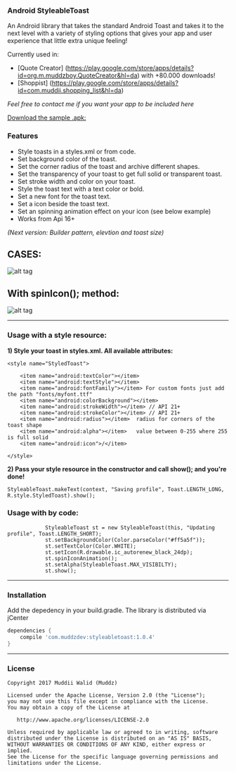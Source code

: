 ### Android StyleableToast

An Android library that takes the standard Android Toast and takes it to the next level with a variety of styling options that gives your app and user experience that little extra unique feeling!


Currently used in:
- [Quote Creator] (https://play.google.com/store/apps/details?id=org.m.muddzboy.QuoteCreator&hl=da) with +80.000 downloads!
- [Shoppist] (https://play.google.com/store/apps/details?id=com.muddii.shopping_list&hl=da)

*Feel free to contact me if you want your app to be included here*

<a href="https://github.com/Muddz/StyleableToast/raw/master/sample.apk">Download the sample .apk: </a>


### Features

- Style toasts in a styles.xml or from code.
- Set background color of the toast.
- Set the corner radius of the toast and archive different shapes.
- Set the transparency of your toast to get full solid or transparent toast.
- Set stroke width and color on your toast.
- Style the toast text with a text color or bold.
- Set a new font for the toast text.
- Set a icon beside the toast text.
- Set an spinning animation effect on your icon (see below example)
- Works from Api 16+

*(Next version: Builder pattern, elevtion and toast size)*

## CASES:
![alt tag](https://github.com/Muddz/StyleableToast/blob/master/styleable%20cases.png)

## With spinIcon(); method:
![alt tag](https://media.giphy.com/media/hoq66naJQkECI/giphy.gif)

----

### Usage with a style resource:


**1) Style your toast in styles.xml. All available attributes:**

    <style name="StyledToast">

        <item name="android:textColor"></item>
        <item name="android:textStyle"></item>
        <item name="android:fontFamily"></item> For custom fonts just add the path "fonts/myfont.ttf"
        <item name="android:colorBackground"></item>
        <item name="android:strokeWidth"></item> // API 21+
        <item name="android:strokeColor"></item> // API 21+
        <item name="android:radius"></item>  radius for corners of the toast shape
        <item name="android:alpha"></item>   value between 0-255 where 255 is full solid
        <item name="android:icon">/</item>
        
    </style>

**2) Pass your style resource in the constructor and call show(); and you're done!**

    StyleableToast.makeText(context, "Saving profile", Toast.LENGTH_LONG, R.style.StyledToast).show();
    
### Usage with by code:

                StyleableToast st = new StyleableToast(this, "Updating profile", Toast.LENGTH_SHORT);
                st.setBackgroundColor(Color.parseColor("#ff5a5f"));
                st.setTextColor(Color.WHITE);
                st.setIcon(R.drawable.ic_autorenew_black_24dp);
                st.spinIconAnimation();
                st.setAlpha(StyleableToast.MAX_VISIBILTY);
                st.show();
-----
    
### Installation

Add the depedency in your build.gradle. The library is distributed via jCenter

```groovy
dependencies {
    compile 'com.muddzdev:styleabletoast:1.0.4'   
}
```
 ----

### License

    Copyright 2017 Muddii Walid (Muddz)

    Licensed under the Apache License, Version 2.0 (the "License");
    you may not use this file except in compliance with the License.
    You may obtain a copy of the License at

       http://www.apache.org/licenses/LICENSE-2.0

    Unless required by applicable law or agreed to in writing, software
    distributed under the License is distributed on an "AS IS" BASIS,
    WITHOUT WARRANTIES OR CONDITIONS OF ANY KIND, either express or implied.
    See the License for the specific language governing permissions and
    limitations under the License.

